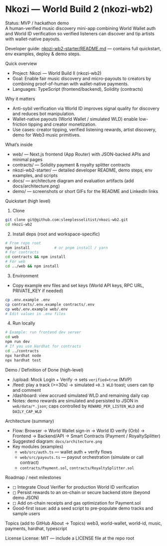 # Nkozi — World Build 2 (nkozi-wb2)

Status: MVP / hackathon demo  
A human-verified music discovery mini-app combining World Wallet auth and World ID verification so verified listeners can discover and tip artists with wallet-native payouts.

Developer guide: [nkozi-wb2-starter/README.md](nkozi-wb2-starter/README.md) — contains full quickstart, env examples, deploy & demo steps.

Quick overview
- Project: Nkozi — World Build II (nkozi-wb2)
- Goal: Enable fair music discovery and micro-payouts to creators by combining proof-of-human with wallet-native payments.
- Languages: TypeScript (frontend/backend), Solidity (contracts)

Why it matters
- Anti-sybil verification via World ID improves signal quality for discovery and reduces bot manipulation.
- Wallet-native payouts (World Wallet / simulated WLD) enable low-friction tipping and creator monetization.
- Use cases: creator tipping, verified listening rewards, artist discovery, demo for Web3 music primitives.

What’s inside
- web/ — Next.js frontend (App Router) with JSON-backed APIs and minimal pages
- contracts/ — Solidity payment & royalty splitter contracts
- nkozi-wb2-starter/ — detailed developer README, demo steps, env examples, and scripts
- docs/ — architecture diagram and evaluation artifacts (add docs/architecture.png)
- demo/ — screenshots or short GIFs for the README and LinkedIn links

Quickstart (high level)
1) Clone
```bash
git clone git@github.com:sleeplesselitist/nkozi-wb2.git
cd nkozi-wb2
```

2) Install deps (root and workspace-specific)
```bash
# From repo root
npm install           # or pnpm install / yarn
# For contracts
cd contracts && npm install
# For web
cd ../web && npm install
```

3) Environment
- Copy example env files and set keys (World API keys, RPC URL, PRIVATE_KEY if needed)
```bash
cp .env.example .env
cp contracts/.env.example contracts/.env
cp web/.env.example web/.env
# Edit values in .env files
```

4) Run locally
```bash
# Example: run frontend dev server
cd web
npm run dev
# If you use Hardhat for contracts
cd ../contracts
npx hardhat node
npx hardhat test
```

Demo / Definition of Done (high-level)
- /upload: Mock Login + Verify -> sets `verified=true` (MVP)
- /feed: play a track (>=30s) -> simulated `+0.3 WLD` toast; users can tip and comment
- /dashboard: view accrued simulated WLD and remaining daily cap
- Notes: demo rewards are simulated and persisted to JSON in `web/data/*.json`; caps controlled by `REWARD_PER_LISTEN_WLD` and `DAILY_CAP_WLD`

Architecture (summary)
- Flow: Browser -> World Wallet sign-in -> World ID verify (Orb) -> Frontend -> Backend/API -> Smart Contracts (Payment / RoyaltySplitter)
- Suggested diagram: `docs/architecture.png`
- Key modules (examples)
  - `web/src/auth.ts` — wallet auth + verify flows
  - `web/src/payouts.ts` — payout orchestration (simulate or call contract)
  - `contracts/Payment.sol`, `contracts/RoyaltySplitter.sol`

Roadmap / next milestones
- ◻ Integrate Cloud Verifier for production World ID verification
- ◻ Persist rewards to an on-chain or secure backend store (beyond demo JSON)
- ◻ Add on-chain receipts and gas optimization for Payment.sol
- Good-first issue: add a seed script to pre-populate demo tracks and sample users

Topics (add to GitHub About → Topics)
web3, world-wallet, world-id, music, payments, hardhat, typescript

License
License: MIT — include a LICENSE file at the repo root
